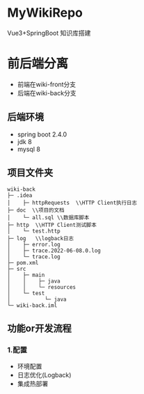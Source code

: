 # MyWikiRepo
Vue3+SpringBoot 知识库搭建

# 前后端分离
- 前端在wiki-front分支
- 后端在wiki-back分支

## 后端环境
- spring boot 2.4.0
- jdk 8
- mysql 8

## 项目文件夹
```
wiki-back
├─ .idea
│    ├─ httpRequests  \\HTTP Client执行日志
├─ doc  \\项目的文档
│    └─ all.sql \\数据库脚本
├─ http  \\HTTP Client测试脚本
│    └─ test.http
├─ log   \\logback日志
│    ├─ error.log
│    ├─ trace.2022-06-08.0.log
│    └─ trace.log
├─ pom.xml
├─ src
│    ├─ main
│    │    ├─ java
│    │    └─ resources
│    └─ test
│           └─ java
└─ wiki-back.iml
```

## 功能or开发流程
### 1.配置
 - 环境配置
 - 日志优化(Logback)
 - 集成热部署